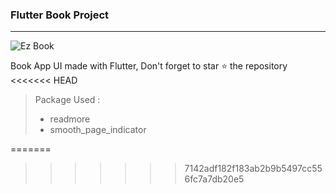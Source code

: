 ### Flutter Book Project
<hr/>

![Ez Book](https://i.postimg.cc/VN5sZVfF/template.jpg)

Book App UI made with Flutter, Don't forget to star ⭐ the repository
<<<<<<< HEAD

> Package Used :
> - readmore
> - smooth_page_indicator

=======
>>>>>>> 7142adf182f183ab2b9b5497cc556fc7a7db20e5
